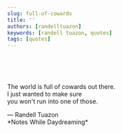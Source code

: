 ```yaml
---
slug: full-of-cowards
title: ''
authors: [randelltuazon]
keywords: [randell tuazon, quotes]
tags: [quotes]
---
```


<br/><br/><br/>

The world is full of cowards out there.  
I just wanted to make sure  
you won't run into one of those.  

<footer>
  — Randell Tuazon 
  <div class="text-xs mt-2 text-stone-500">*Notes While Daydreaming*</div>
</footer>
